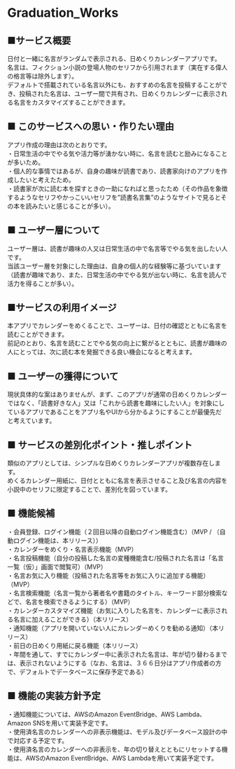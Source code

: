 # Graduation_Works

## ■サービス概要
日付と一緒に名言がランダムで表示される、日めくりカレンダーアプリです。  
名言は、フィクション小説の登場人物のセリフから引用されます（実在する偉人の格言等は除外します）。  
デフォルトで搭載されている名言以外にも、おすすめの名言を投稿することができ、投稿された名言は、ユーザー間で共有され、日めくりカレンダーに表示される名言をカスタマイズすることができます。

## ■ このサービスへの思い・作りたい理由
アプリ作成の理由は次のとおりです。  
・日常生活の中でやる気や活力等が湧かない時に、名言を読むと励みになることが多いため。  
・個人的な事情ではあるが、自身の趣味が読書であり、読書家向けのアプリを作成したいと考えたため。  
・読書家が次に読む本を探すときの一助になればと思ったため（その作品を象徴するようなセリフやかっこいいセリフを”読書名言集”のようなサイトで見るとその本を読みたいと感じることが多い）。

## ■ ユーザー層について
ユーザー層は、読書が趣味の人又は日常生活の中で名言等でやる気を出したい人です。  
当該ユーザー層を対象にした理由は、自身の個人的な経験等に基づいています（読書が趣味であり、また、日常生活の中でやる気が出ない時に、名言を読んで活力を得ることが多い）。

## ■サービスの利用イメージ
本アプリでカレンダーをめくることで、ユーザーは、日付の確認とともに名言を読むことができます。  
前記のとおり、名言を読むことでやる気の向上に繋がるとともに、読書が趣味の人にとっては、次に読む本を発掘できる良い機会になると考えます。

## ■ ユーザーの獲得について
現状具体的な案はありませんが、まず、このアプリが通常の日めくりカレンダーではなく、「読書好きな人」又は「これから読書を趣味にしたい人」を対象にしているアプリであることをアプリ名やUIから分かるようにすることが最優先だと考えています。

## ■ サービスの差別化ポイント・推しポイント
類似のアプリとしては、シンプルな日めくりカレンダーアプリが複数存在します。  
めくるカレンダー用紙に、日付とともに名言を表示させること及び名言の内容を小説中のセリフに限定することで、差別化を図っています。

## ■ 機能候補
・会員登録、ログイン機能（２回目以降の自動ログイン機能含む）（MVP / （自動ログイン機能は、本リリース））  
・カレンダーをめくり・名言表示機能（MVP）  
・名言投稿機能（自分の投稿した名言の変種機能含む/投稿された名言は「名言一覧（仮）」画面で閲覧可）（MVP）  
・名言お気に入り機能（投稿された名言等をお気に入りに追加する機能）（MVP）  
・名言検索機能（名言一覧から著者名や書籍のタイトル、キーワード部分検索などで、名言を検索できるようにする）（MVP）  
・カレンダーカスタマイズ機能（お気に入りした名言を、カレンダーに表示される名言に加えることができる）（本リリース）  
・通知機能（アプリを開いていない人にカレンダーめくりを勧める通知）（本リリース）  
・前日の日めくり用紙に戻る機能（本リリース）  
・年間を通して、すでにカレンダー中に表示された名言は、年が切り替わるまでは、表示されないようにする（なお、名言は、３６６日分はアプリ作成者の方で、デフォルトでデータベースに保存予定である）

## ■ 機能の実装方針予定
・通知機能については、AWSのAmazon EventBridge、AWS Lambda、Amazon SNSを用いて実装予定です。  
・使用済名言のカレンダーへの非表示機能は、モデル及びデータベース設計の中で対応する予定です。  
・使用済名言のカレンダーへの非表示を、年の切り替えとともにリセットする機能は、AWSのAmazon EventBridge、AWS Lambdaを用いて実装予定です。
